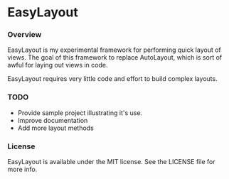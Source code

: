 # EasyLayout

### Overview

EasyLayout is my experimental framework for performing quick layout of views.  The goal of this framework to replace AutoLayout, which is sort of awful for laying out views in code.

EasyLayout requires very little code and effort to build complex layouts.  

### TODO

* Provide sample project illustrating it's use.
* Improve documentation
* Add more layout methods


### License

EasyLayout is available under the MIT license. See the LICENSE file for more info.
